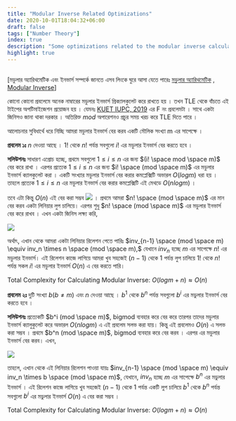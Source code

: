 ```yaml
---
title: "Modular Inverse Related Optimizations"
date: 2020-10-01T18:04:32+06:00
draft: false
tags: ["Number Theory"]
index: true
description: "Some optimizations related to the modular inverse calculation"
highlight: true
---
```


##


[মডুলার অ্যারিথমেটিক এবং ইনভার্স সম্পর্কে জানতে এসব লিংকে ঘুরে আসা যেতে পারেঃ [মডুলার অ্যারিথমেটিক](http://www.shafaetsplanet.com/?p=936) , [Modular Inverse](https://cp-algorithms.com/algebra/module-inverse.html)]


কোনো কোনো প্রবলেমে অনেক নাম্বারের মডুলার ইনভার্স প্রিক্যালকুলেট করে রাখতে হয় । তখন TLE থেকে বাঁচতে এই টাইপের অপটিমাইজেশন প্রয়োজন হয় । যেমনঃ [KUET IUPC, 2019](https://algo.codemarshal.org/contests/kuet-iupc-19) এর F নং প্রবলেমটা । সাথে একটা জিনিসও জানা থাকা দরকার । অতিরিক্ত $mod$ অপারেশনও প্রচুর সময় খরচ করে TLE দিতে পারে ।


আলোচনার সুবিধার্থে ধরে নিচ্ছি আমরা মডুলার ইনভার্স বের করব একটি মৌলিক সংখ্যা m এর সাপেক্ষে ।


**প্রবলেম ১ঃ** $n$ দেওয়া আছে । $1!$ থেকে $n!$ পর্যন্ত সবগুলো $i!$ এর মডুলার ইনভার্স বের করতে হবে ।


**সলিউশনঃ** সাধারণ এপ্রোচ হচ্ছে, প্রথমে সবগুলো $1 \leq i \leq n$ এর জন্য $(i! \space mod \space m)$ বের করে রাখা । এরপর প্রত্যেক $1 \leq i \leq n$ এর জন্য $i! \space (mod \space m)$ এর মডুলার ইনভার্স ক্যালকুলেট করা । একটি সংখ্যার মডুলার ইনভার্স বের করার কমপ্লেক্সিটি অভারল $O(logm)$ ধরা হয় । তাহলে প্রত্যেক $1 \leq i \leq n$ এর মডুলার ইনভার্স বের করার কমপ্লেক্সিটি এই মেথডে $O(nlogm)$ ।

  
তবে এটা কিন্তু $O(n)$ এই বের করা সম্ভব ![](https://static.xx.fbcdn.net/images/emoji.php/v9/t2c/1.5/18/1f603.png) । প্রথমে আমরা $n! \space (mod \space m)$ এর মান বের করব একটা লিনিয়ার লুপ চালিয়ে। এরপর শুধু $n! \space (mod \space m)$ এর মডুলার ইনভার্স বের করে রাখব । এখন একটা জিনিস লক্ষ্য করি,

  
![](https://scontent.fdac6-1.fna.fbcdn.net/v/t1.0-9/120453844_353816269151686_4794290400346568219_n.jpg?_nc_cat=108&_nc_sid=32a93c&_nc_ohc=2b2nvGLUDhgAX9mhKzq&_nc_ht=scontent.fdac6-1.fna&oh=94a79716f009c1a093ae53cf46b6899a&oe=5F9B1417)

  

অর্থাৎ, এখান থেকে আমরা একটা লিনিয়ার রিলেশন পেতে পারিঃ $inv_{n-1} \space (mod \space m) \equiv inv_n \times n \space (mod \space m),$ যেখানে $inv_n$ হচ্ছে $m$ এর সাপেক্ষে $n!$ এর মডুলার ইনভার্স। এই রিলেশন কাজে লাগিয়ে আমরা খুব সহজেই $(n-1)$ থেকে $1$ পর্যন্ত লুপ চালিয়ে $1!$ থেকে $n!$ পর্যন্ত সকল $i!$ এর মডুলার ইনভার্স $O(n)$ এ বের করতে পারি।

Total Complexity for Calculating Modular Inverse: $O(logm + n) \approx O(n)$
  


**প্রবলেম ২ঃ** দুটি সংখ্যা $b (b\neq m)$ এবং $n$ দেওয়া আছে । $b^1$ থেকে $b^n$ পর্যন্ত সবগুলো $b^i$ এর মডুলার ইনভার্স বের করতে হবে ।

**সলিউশনঃ** প্রত্যেকটি $b^i (mod \space m)$, bigmod ব্যবহার করে বের করে তারপর তাদের মডুলার ইনভার্স ক্যালুকুলেট করে অভারল $O(nlogm)$ এ এই প্রবলেম সলভ করা যায়। কিন্তু এই প্রবলেমও $O(n)$ এ সলভ করা সম্ভব । প্রথমে $b^n (mod \space m)$, bigmod ব্যবহার করে বের করব । এরপর এর মডুলার ইনভার্স বের করব। এখন,


![](https://scontent.fdac6-1.fna.fbcdn.net/v/t1.0-9/120258187_353818995818080_1578862520911070149_n.jpg?_nc_cat=101&_nc_sid=32a93c&_nc_ohc=wvswsZ_egBQAX_LRcG8&_nc_ht=scontent.fdac6-1.fna&oh=9822b29d2ee2e1afc2ea084621d3a756&oe=5F9AD6F7)


তাহলে, এখান থেকে এই লিনিয়ার রিলেশন পাওয়া যায়ঃ $inv_{n-1} \space (mod \space m) \equiv inv_n \times b \space (mod \space m)$, যেখানে, $inv_n$ হচ্ছে $m$ এর সাপেক্ষে $b^n$ এর মডুলার ইনভার্স । এই রিলেশন কাজে লাগিয়ে খুব সহজেই $(n-1)$ থেকে $1$ পর্যন্ত একটি লুপ চালিয়ে $b^1$ থেকে $b^n$ পর্যন্ত সবগুলো $b^i$ এর মডুলার ইনভার্স $O(n)$ এ বের করা সম্ভব ।
  
Total Complexity for Calculating Modular Inverse: $O(logm + n) \approx O(n)$
